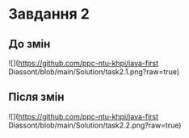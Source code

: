 # Завдання 2

## До змін
![](https://github.com/ppc-ntu-khpi/java-first
Diassont/blob/main/Solution/task2.1.png?raw=true)

## Після змін
![](https://github.com/ppc-ntu-khpi/java-first
Diassont/blob/main/Solution/task2.2.png?raw=true)